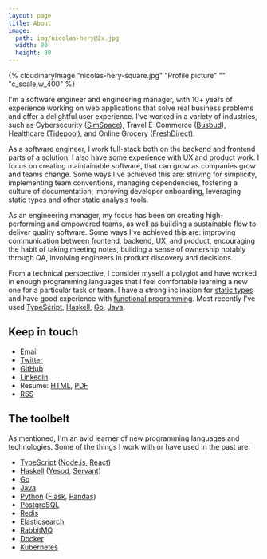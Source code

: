 ```yaml
---
layout: page
title: About
image:
  path: img/nicolas-hery@2x.jpg
  width: 80
  height: 80
---
```


<div class="about-profile-picture">
  {% cloudinaryImage "nicolas-hery-square.jpg" "Profile picture" "" "c_scale,w_400" %}
</div>

I'm a software engineer and engineering manager, with 10+ years of experience working on web applications that solve real business problems and offer a delightful user experience. I've worked in a variety of industries, such as Cybersecurity ([SimSpace](https://www.simspace.com/)), Travel E-Commerce ([Busbud](https://www.busbud.com/)), Healthcare ([Tidepool](https://www.tidepool.org/)), and Online Grocery ([FreshDirect](https://www.freshdirect.com/)).

As a software engineer, I work full-stack both on the backend and frontend parts of a solution. I also have some experience with UX and product work. I focus on creating maintainable software, that can grow as companies grow and teams change. Some ways I've achieved this are: striving for simplicity, implementing team conventions, managing dependencies, fostering a culture of documentation, improving developer onboarding, leveraging static types and other static analysis tools.

As an engineering manager, my focus has been on creating high-performing and empowered teams, as well as building a sustainable flow to deliver quality software. Some ways I've achieved this are: improving communication between frontend, backend, UX, and product, encouraging the habit of taking meeting notes, building a sense of ownership notably through QA, involving engineers in product discovery and decisions.

From a technical perspective, I consider myself a polyglot and have worked in enough programming languages that I feel comfortable learning a new one for a particular task or team. I have a strong inclination for [static types](https://en.wikipedia.org/wiki/Type_system#Static_type_checking) and have good experience with [functional programming](https://en.wikipedia.org/wiki/Functional_programming). Most recently I've used [TypeScript](https://www.typescriptlang.org/), [Haskell](https://www.haskell.org/), [Go](https://go.dev/), [Java](https://dev.java/).

## Keep in touch

- [Email](mailto:hi@nicolashery.com)
- [Twitter](https://twitter.com/nicolas_hery)
- [GitHub](https://github.com/nicolashery)
- [LinkedIn](http://www.linkedin.com/in/nicolashery)
- Resume: [HTML](/resume/), [PDF](https://res.cloudinary.com/{{site.cloudinaryCloudName}}/image/upload/nicolas-hery.pdf)
- [RSS](/feed.xml)

## The toolbelt

As mentioned, I'm an avid learner of new programming languages and technologies. Some of the things I work with or have used in the past are:

- [TypeScript](https://www.typescriptlang.org/) ([Node.js](http://nodejs.org/), [React](http://facebook.github.io/react/))
- [Haskell](https://www.haskell.org/) ([Yesod](https://www.yesodweb.com/), [Servant](https://docs.servant.dev/))
- [Go](https://go.dev/)
- [Java](https://dev.java/)
- [Python](http://python.org/) ([Flask](https://flask.palletsprojects.com/), [Pandas](http://pandas.pydata.org/))
- [PostgreSQL](http://www.postgresql.org/)
- [Redis](http://redis.io/)
- [Elasticsearch](http://www.elasticsearch.org/)
- [RabbitMQ](https://www.rabbitmq.com/)
- [Docker](https://www.docker.com/)
- [Kubernetes](https://kubernetes.io/)
